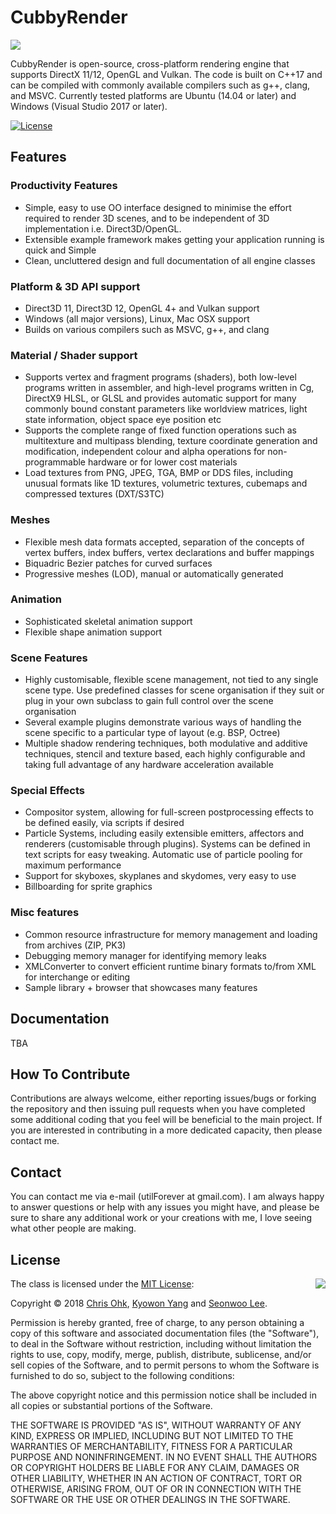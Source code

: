 # CubbyRender

<img src="https://github.com/utilForever/CubbyRender/blob/master/Logo.png" align="center" />

CubbyRender is open-source, cross-platform rendering engine that supports DirectX 11/12, OpenGL and Vulkan.
The code is built on C++17 and can be compiled with commonly available compilers such as g++, clang, and MSVC.
Currently tested platforms are Ubuntu (14.04 or later) and Windows (Visual Studio 2017 or later).

[![License](https://img.shields.io/badge/Licence-MIT-blue.svg)](https://github.com/utilForever/CubbyRender/blob/master/LICENSE)

## Features

### Productivity Features

- Simple, easy to use OO interface designed to minimise the effort required to render 3D scenes, and to be independent of 3D implementation i.e. Direct3D/OpenGL.
- Extensible example framework makes getting your application running is quick and Simple
- Clean, uncluttered design and full documentation of all engine classes

### Platform & 3D API support

- Direct3D 11, Direct3D 12, OpenGL 4+ and Vulkan support
- Windows (all major versions), Linux, Mac OSX support
- Builds on various compilers such as MSVC, g++, and clang

### Material / Shader support

- Supports vertex and fragment programs (shaders), both low-level programs written in assembler, and high-level programs written in Cg, DirectX9 HLSL, or GLSL and provides automatic support for many commonly bound constant parameters like worldview matrices, light state information, object space eye position etc
- Supports the complete range of fixed function operations such as multitexture and multipass blending, texture coordinate generation and modification, independent colour and alpha operations for non-programmable hardware or for lower cost materials
- Load textures from PNG, JPEG, TGA, BMP or DDS files, including unusual formats like 1D textures, volumetric textures, cubemaps and compressed textures (DXT/S3TC)

### Meshes

- Flexible mesh data formats accepted, separation of the concepts of vertex buffers, index buffers, vertex declarations and buffer mappings
- Biquadric Bezier patches for curved surfaces
- Progressive meshes (LOD), manual or automatically generated

### Animation

- Sophisticated skeletal animation support
- Flexible shape animation support

### Scene Features

- Highly customisable, flexible scene management, not tied to any single scene type. Use predefined classes for scene organisation if they suit or plug in your own subclass to gain full control over the scene organisation
- Several example plugins demonstrate various ways of handling the scene specific to a particular type of layout (e.g. BSP, Octree)
- Multiple shadow rendering techniques, both modulative and additive techniques, stencil and texture based, each highly configurable and taking full advantage of any hardware acceleration available

### Special Effects

- Compositor system, allowing for full-screen postprocessing effects to be defined easily, via scripts if desired
- Particle Systems, including easily extensible emitters, affectors and renderers (customisable through plugins). Systems can be defined in text scripts for easy tweaking. Automatic use of particle pooling for maximum performance
- Support for skyboxes, skyplanes and skydomes, very easy to use
- Billboarding for sprite graphics

### Misc features

- Common resource infrastructure for memory management and loading from archives (ZIP, PK3)
- Debugging memory manager for identifying memory leaks
- XMLConverter to convert efficient runtime binary formats to/from XML for interchange or editing
- Sample library + browser that showcases many features

## Documentation

TBA

## How To Contribute

Contributions are always welcome, either reporting issues/bugs or forking the repository and then issuing pull requests when you have completed some additional coding that you feel will be beneficial to the main project. If you are interested in contributing in a more dedicated capacity, then please contact me.

## Contact

You can contact me via e-mail (utilForever at gmail.com). I am always happy to answer questions or help with any issues you might have, and please be sure to share any additional work or your creations with me, I love seeing what other people are making.

## License

<img align="right" src="http://opensource.org/trademarks/opensource/OSI-Approved-License-100x137.png">

The class is licensed under the [MIT License](http://opensource.org/licenses/MIT):

Copyright &copy; 2018 [Chris Ohk](http://www.github.com/utilForever), [Kyowon Yang](https://github.com/HoRangDev) and [Seonwoo Lee](https://github.com/zzz664).

Permission is hereby granted, free of charge, to any person obtaining a copy of this software and associated documentation files (the "Software"), to deal in the Software without restriction, including without limitation the rights to use, copy, modify, merge, publish, distribute, sublicense, and/or sell copies of the Software, and to permit persons to whom the Software is furnished to do so, subject to the following conditions:

The above copyright notice and this permission notice shall be included in all copies or substantial portions of the Software.

THE SOFTWARE IS PROVIDED "AS IS", WITHOUT WARRANTY OF ANY KIND, EXPRESS OR IMPLIED, INCLUDING BUT NOT LIMITED TO THE WARRANTIES OF MERCHANTABILITY, FITNESS FOR A PARTICULAR PURPOSE AND NONINFRINGEMENT. IN NO EVENT SHALL THE AUTHORS OR COPYRIGHT HOLDERS BE LIABLE FOR ANY CLAIM, DAMAGES OR OTHER LIABILITY, WHETHER IN AN ACTION OF CONTRACT, TORT OR OTHERWISE, ARISING FROM, OUT OF OR IN CONNECTION WITH THE SOFTWARE OR THE USE OR OTHER DEALINGS IN THE SOFTWARE.